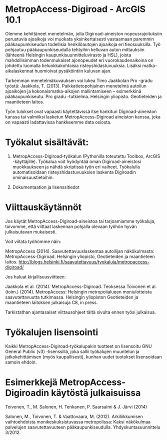 MetropAccess-Digiroad - ArcGIS 10.1
================================

Olemme kehittäneet menetelmän, jolla Digiroad-aineiston nopeusrajoituksiin perustuvia ajoaikoja voi muokata yksinkertaisesti vastaamaan paremmin pääkaupunkiseudun todellisia henkilöautojen ajoaikoja eri tieosuuksilla. Työ pohjautuu pääkaupunkiseudulla tehtyihin kelluvan auton mittauksiin (lähteenä Helsingin kaupunkisuunnitteluvirasto ja HSL), joista mahdollisimman todenmukaiset ajonopeudet eri vuorokaudenaikoina on johdettu luomalla tieluokkakohtaisia risteyshidastuvuuksia.  Lisäksi matka-aikalaskennat huomioivat pysäköintiin kuluvan ajan. 

Tarkemman menetelmäkuvauksen voi lukea Timo Jaakkolan Pro -gradu työstä:
Jaakkola, T. (2013). Paikkatietopohjainen menetelmä autoilun ajoaikojen ja kokonaismatka-aikojen mallintamiseen – esimerkkinä pääkaupunkiseutu. Pro gradu -tutkielma. Helsingin yliopisto. Geotieteiden ja maantieteen laitos.

Työn tulokset ovat vapaasti käytettävissä itse hankitun Digiroad-aineiston kanssa tai valmiiksi lasketun MetropAccess-Digiroad aineiston kanssa, joka on vapaasti ladattavissa hankkeemme data osiosta.

Työkalut sisältävät:
================================

1) MetropAccess-Digiroad-työkalun (Pythonilla toteutettu Toolbox, ArcGIS -käyttäjille).  Työkalua voit hyödyntää oman Digiroad-aineistosi muokkaukseen ja nähdä skriptissä työn eri vaiheet. Työkalulla automatisoidaan risteyshidastuvuuksien laskenta Digiroadin ominaisuustietoihin.

2) Dokumentaation ja lisenssitiedot

Viittauskäytännöt
================================

Jos käytät MetropAccess-Digiroad-aineistoa tai tarjoamiamme työkaluja, toivomme, että viittaat laskennan pohjalla olevaan työhön hyvän julkaisutavan mukaisesti.

Voit viitata työhömme näin:

MetropAccess (2014). Saavutettavuuslaskentaa autoilijan näkökulmasta: MetropAccess-Digiroad. Helsingin yliopisto, Geotieteiden ja maantieteen laitos. http://blogs.helsinki.fi/saavutettavuus/tyokaluja/metropaccess-digiroad/

Jos haluat kirjallisuusviitteen:

Jaakkola et al. (2014).  MetropAccess-Digiroad. Teoksessa Toivonen et al. (toim.) (2014). MetropAccess: Helsingin metropolialueen moniulotteista saavutettavuutta tutkimassa. Helsingin yliopiston Geotieteiden ja maantieteen laitoksen julkaisuja C8, in press.

Tarkistathan ajantasaiset viittausohjeet tältä sivulta ennen työsi julkaisua.


Työkalujen lisensointi
================================

Kaikki MetropAccess-Digiroad-työkalupakin tuotteet on lisensoitu GNU General Public (v3) -lisenssillä, joka sallii työkalujen muuntelun ja jatkokehittämisen (myös kaupallisesti), kunhan uudet tuotokset lisensoidaan samoin ehdoin.

Esimerkkejä MetropAccess-Digiroadin käytöstä julkaisuissa
================================

Toivonen, T., M. Salonen, H. Tenkanen, P. Saarsalmi & J. Järvi (2014)

Salonen, M., Toivonen, T. & Vaattovaara, M. (2012). Arkiliikkumisen vaihtoehdoista monikeskuksistuvassa metropolissa: Kaksi näkökulmaa palvelujen saavutettavuuteen pääkaupunkiseudulla. Yhdyskuntasuunnittelu 3/2012.

